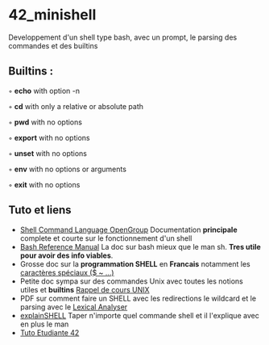 # 42_minishell
Developpement d'un shell type bash, avec un prompt, le parsing des commandes et des builtins

## Builtins :

◦ **echo** with option -n

◦ **cd** with only a relative or absolute path

◦ **pwd** with no options

◦ **export** with no options

◦ **unset** with no options

◦ **env** with no options or arguments

◦ **exit** with no options

## Tuto et liens 

- [Shell Command Language OpenGroup](https://pubs.opengroup.org/onlinepubs/009695399/utilities/xcu_chap02.html) Documentation **principale** complete et courte sur le fonctionnement d'un shell 
- [Bash Reference Manual](https://www.gnu.org/software/bash/manual/bash.html) La doc sur bash mieux que le man sh. **Tres utile pour avoir des info viables**.
- Grosse doc sur la **programmation SHELL** en **Francais** notamment les [caractères spéciaux ($ ~ ...)](https://abs.traduc.org/abs-5.3-fr/ch03.html) 
- Petite doc sympa sur des commandes Unix avec toutes les notions utiles et **builtins** [Rappel de cours UNIX](https://www.math.u-bordeaux.fr/~foury/Info1/TP3/rappel.html)
- PDF sur comment faire un SHELL avec les redirections le wildcard et le parsing avec le [Lexical Analyser](https://www.cs.purdue.edu/homes/grr/SystemsProgrammingBook/Book/Chapter5-WritingYourOwnShell.pdf)
- [explainSHELL](https://explainshell.com/) Taper n'importe quel commande shell et il l'explique avec en plus le man
- [Tuto Etudiante 42](https://github.com/AudeizReading/minishell/wiki/00--MINISHELL----WIKI)
